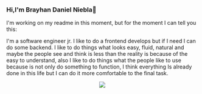 ### Hi,I'm Brayhan Daniel Niebla👋

I'm working on my readme in this moment, but for the moment I can tell you this:

I'm a software engineer jr. I like to do a frontend develops but if I need I can do some backend.
I like to do things what looks easy, fluid, natural and maybe the people see and think is less than the reality is because of the easy to understand, also I like to do things what the people like to use because is not only do something to function, I think everything Is already done in this life but I can do it more comfortable to the final task.
<div align="center">
  <img align='center' src="https://github-readme-stats.vercel.app/api?username=danielniebla&show_icons=true&theme=tokyonight"/>
</div>

<!--
**danielniebla/danielniebla** is a ✨ _special_ ✨ repository because its `README.md` (this file) appears on your GitHub profile.

Here are some ideas to get you started:

- 🔭 I’m currently working on ...
- 🌱 I’m currently learning ...
- 👯 I’m looking to collaborate on ...
- 🤔 I’m looking for help with ...
- 💬 Ask me about ...
- 📫 How to reach me: ...
- 😄 Pronouns: ...
- ⚡ Fun fact: ...
-->
